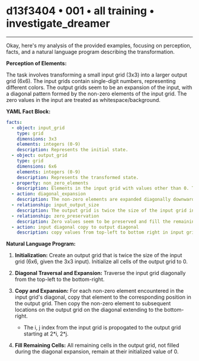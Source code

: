 # d13f3404 • 001 • all training • investigate_dreamer

---
Okay, here's my analysis of the provided examples, focusing on perception, facts, and a natural language program describing the transformation.

**Perception of Elements:**

The task involves transforming a small input grid (3x3) into a larger output grid (6x6). The input grids contain single-digit numbers, representing different colors. The output grids seem to be an expansion of the input, with a diagonal pattern formed by the non-zero elements of the input grid. The zero values in the input are treated as whitespace/background.

**YAML Fact Block:**



```yaml
facts:
  - object: input_grid
    type: grid
    dimensions: 3x3
    elements: integers (0-9)
    description: Represents the initial state.
  - object: output_grid
    type: grid
    dimensions: 6x6
    elements: integers (0-9)
    description: Represents the transformed state.
  - property: non_zero_elements
    description: Elements in the input grid with values other than 0. These form the basis of the transformation.
  - action: diagonal_expansion
    description: The non-zero elements are expanded diagonally downwards and to the right.
  - relationship: input_output_size
    description: The output grid is twice the size of the input grid in both dimensions (2n x 2n, where n=3).
  - relationship: zero_preservation
    description: Zero values seem to be preserved and fill the remaining spaces in the output grid.
  - action: input diagonal copy to output diagonal
    description: copy values from top-left to bottom right in input grid to output grid in same direction
```



**Natural Language Program:**

1.  **Initialization:** Create an output grid that is twice the size of the input grid (6x6, given the 3x3 input). Initialize all cells of the output grid to 0.

2.  **Diagonal Traversal and Expansion:** Traverse the input grid diagonally from the top-left to the bottom-right.

3.  **Copy and Expansion:** For each non-zero element encountered in the input grid's diagonal, copy that element to the corresponding position in the output grid. Then copy the non-zero element to subsequent locations on the output grid on the diagonal extending to the bottom-right.
    *   The i, j index from the input grid is propogated to the output grid starting at 2\*i, 2\*j.

4.  **Fill Remaining Cells:** All remaining cells in the output grid, not filled during the diagonal expansion, remain at their initialized value of 0.

